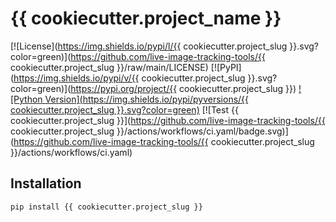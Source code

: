 # {{ cookiecutter.project_name }}

<!--intro-start-->

[![License](https://img.shields.io/pypi/l/{{ cookiecutter.project_slug }}.svg?color=green)](https://github.com/live-image-tracking-tools/{{ cookiecutter.project_slug }}/raw/main/LICENSE)
[![PyPI](https://img.shields.io/pypi/v/{{ cookiecutter.project_slug }}.svg?color=green)](https://pypi.org/project/{{ cookiecutter.project_slug }})
[![Python Version](https://img.shields.io/pypi/pyversions/{{ cookiecutter.project_slug }}.svg?color=green)](https://python.org)
[![Test {{ cookiecutter.project_slug }}](https://github.com/live-image-tracking-tools/{{ cookiecutter.project_slug }}/actions/workflows/ci.yaml/badge.svg)](https://github.com/live-image-tracking-tools/{{ cookiecutter.project_slug }}/actions/workflows/ci.yaml)


## Installation

```
pip install {{ cookiecutter.project_slug }}
```
<!--intro-end-->
